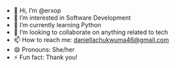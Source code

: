 - 👋 Hi, I’m @erxop
- 👀 I’m interested in Software Development
- 🌱 I’m currently learning Python 
- 💞️ I’m looking to collaborate on anything related to tech
- 📫 How to reach me: daniellachukwuma46@gmail.com
- 😄 Pronouns: She/her
- ⚡ Fun fact: Thank you!

<!---
erxop/erxop is a ✨ special ✨ repository because its `README.md` (this file) appears on your GitHub profile.
You can click the Preview link to take a look at your changes.
--->

